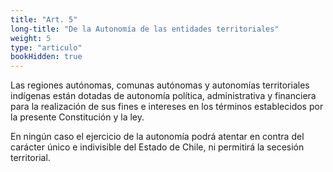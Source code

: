 ```yaml
---
title: "Art. 5"
long-title: "De la Autonomía de las entidades territoriales"
weight: 5
type: "articulo"
bookHidden: true
---
```


Las regiones autónomas, comunas autónomas y autonomías territoriales indígenas están dotadas de autonomía política, administrativa y financiera para la realización de sus fines e intereses en los términos establecidos por la presente Constitución y la ley.

En ningún caso el ejercicio de la autonomía podrá atentar en contra del carácter único e indivisible del Estado de Chile, ni permitirá la secesión territorial.